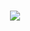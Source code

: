 <h1 align="center">
    <img src="https://readme-typing-svg.herokuapp.com/?lines=欢迎来到我的GitHub空间👋;李郑骁同学祝您今天愉快!&center=true&size=27">
</h1>
